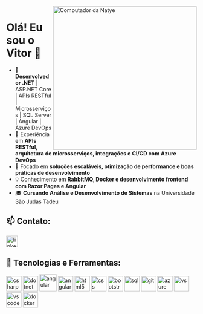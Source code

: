 <img src="https://raw.githubusercontent.com/MicaelliMedeiros/micaellimedeiros/master/image/computer-illustration.png" min-width="400px" max-width="380px" width="380px" align="right" alt="Computador da Natye">

# Olá! Eu sou o Vitor 👋

- 💼 **Desenvolvedor .NET** | ASP.NET Core | APIs RESTful | Microsserviços | SQL Server | Angular | Azure DevOps
- 🚀 Experiência em **APIs RESTful, arquitetura de microsserviços, integrações e CI/CD com Azure DevOps**
- 🎯 Focado em **soluções escaláveis, otimização de performance e boas práticas de desenvolvimento**
- 💡 Conhecimento em **RabbitMQ, Docker e desenvolvimento frontend com Razor Pages e Angular**
- 🎓 **Cursando Análise e Desenvolvimento de Sistemas** na Universidade São Judas Tadeu

## 📫 Contato:
<a href="https://www.linkedin.com/in/vitorpavanello/" target="blank"><img src="https://cdn.jsdelivr.net/gh/devicons/devicon@latest/icons/linkedin/linkedin-original.svg" alt="linkedin" height="30" width="30" /></a>

## 🚀 Tecnologias e Ferramentas:
<p align="left"> 
<a href="https://dotnet.microsoft.com/pt-br/languages/csharp" target="_blank"><img src="https://cdn.jsdelivr.net/gh/devicons/devicon@latest/icons/csharp/csharp-original.svg" alt="csharp" width="40" height="40"/></a> 
<a href="https://dotnet.microsoft.com/pt-br/" target="_blank"><img src="https://cdn.jsdelivr.net/gh/devicons/devicon@latest/icons/dotnetcore/dotnetcore-original.svg" alt="dotnet core" width="40" height="40"/></a>
<a href="https://angular.io" target="_blank"><img src="https://cdn.jsdelivr.net/gh/devicons/devicon@latest/icons/angular/angular-original.svg" alt="angular" width="45" height="45"/></a> 
<a href="https://www.typescriptlang.org/" target="_blank"><img src="https://cdn.jsdelivr.net/gh/devicons/devicon@latest/icons/typescript/typescript-original.svg" alt="angular" width="40" height="40"/></a> 
<a href="https://developer.mozilla.org/pt-BR/docs/Web/HTML" target="_blank"><img src="https://cdn.jsdelivr.net/gh/devicons/devicon@latest/icons/html5/html5-original.svg" alt="html5" width="40" height="40"/></a> 
<a href="https://developer.mozilla.org/pt-BR/docs/Web/CSS" target="_blank"><img src="https://cdn.jsdelivr.net/gh/devicons/devicon@latest/icons/css3/css3-original.svg" alt="css" width="40" height="40"/></a> 
<a href="https://getbootstrap.com/" target="_blank"><img src="https://cdn.jsdelivr.net/gh/devicons/devicon@latest/icons/bootstrap/bootstrap-original.svg" alt="bootstrap" width="40" height="40"/></a>
<a href="https://www.microsoft.com/en-us/sql-server" target="_blank"><img src="https://cdn.jsdelivr.net/gh/devicons/devicon@latest/icons/azuresqldatabase/azuresqldatabase-original.svg" alt="sql" width="40" height="40"/></a>
<a href="https://git-scm.com/" target="_blank"><img src="https://cdn.jsdelivr.net/gh/devicons/devicon@latest/icons/git/git-original.svg" alt="git" width="40" height="40"/></a>
<a href="https://azure.microsoft.com/" target="_blank"><img src="https://cdn.jsdelivr.net/gh/devicons/devicon@latest/icons/azuredevops/azuredevops-original.svg" alt="azure" width="40" height="40"/></a>
<a href="https://visualstudio.microsoft.com/" target="_blank"><img src="https://cdn.jsdelivr.net/gh/devicons/devicon@latest/icons/visualstudio/visualstudio-original.svg" alt="vs" width="40" height="40"/></a> 
<a href="https://code.visualstudio.com/" target="_blank"><img src="https://cdn.jsdelivr.net/gh/devicons/devicon@latest/icons/vscode/vscode-original.svg" alt="vscode" width="40" height="40"/></a>
<a href="https://www.docker.com/" target="_blank"><img src="https://cdn.jsdelivr.net/gh/devicons/devicon@latest/icons/docker/docker-plain-wordmark.svg" alt="docker" width="40" height="40"/></a>
          
</p>
